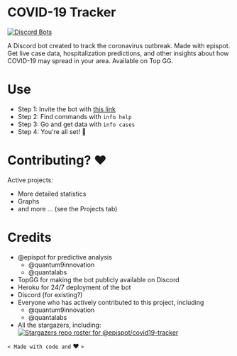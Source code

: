 # COVID-19 Tracker
[![Discord Bots](https://top.gg/api/widget/status/784949651303301150.svg?noavatar=true)](https://top.gg/bot/784949651303301150)

A Discord bot created to track the coronavirus outbreak.
Made with epispot. Get live case data, hospitalization predictions, and other insights about how COVID-19 may spread in your area. Available on Top GG.

# Use

 - Step 1: Invite the bot with [this link](https://discord.com/oauth2/authorize?client_id=784949651303301150&scope=bot&permissions=511040)
 - Step 2: Find commands with `info help`
 - Step 3: Go and get data with `info cases`
 - Step 4: You're all set! :tada:

# Contributing? :heart:

Active projects:
  - More detailed statistics
  - Graphs
  - and more ... (see the Projects tab) 

# Credits

 - @epispot for predictive analysis
   - @quantum9innovation
   - @quantalabs
 - TopGG for making the bot publicly available on Discord
 - Heroku for 24/7 deployment of the bot
 - Discord (for existing?)
 - Everyone who has actively contributed to this project, including
   - @quantum9innovation
   - @quantalabs
 - All the stargazers, including: <br>
 [![Stargazers repo roster for @epispot/covid19-tracker](https://reporoster.com/stars/epispot/covid19-tracker)](https://github.com/epispot/covid19-tracker/stargazers)

`< Made with code and` :heart: `>`
